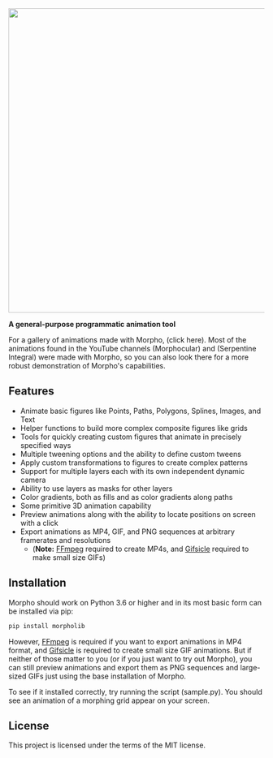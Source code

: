 <img src="https://github.com/morpho-matters/morpholib/blob/main/logo/logo-white.png" width=600>

**A general-purpose programmatic animation tool**

For a gallery of animations made with Morpho, (click here). Most of the animations found in the YouTube channels (Morphocular) and (Serpentine Integral) were made with Morpho, so you can also look there for a more robust demonstration of Morpho's capabilities.

## Features
- Animate basic figures like Points, Paths, Polygons, Splines, Images, and Text
- Helper functions to build more complex composite figures like grids
- Tools for quickly creating custom figures that animate in precisely specified ways
- Multiple tweening options and the ability to define custom tweens
- Apply custom transformations to figures to create complex patterns
- Support for multiple layers each with its own independent dynamic camera
- Ability to use layers as masks for other layers
- Color gradients, both as fills and as color gradients along paths
- Some primitive 3D animation capability
- Preview animations along with the ability to locate positions on screen with a click
- Export animations as MP4, GIF, and PNG sequences at arbitrary framerates and resolutions
  - (**Note:** [FFmpeg](https://ffmpeg.org/) required to create MP4s, and [Gifsicle](https://www.lcdf.org/gifsicle/) required to make small size GIFs)

## Installation

Morpho should work on Python 3.6 or higher and in its most basic form can be installed via pip:

```sh
pip install morpholib
```

However, [FFmpeg](https://ffmpeg.org/) is required if you want to export animations in MP4 format, and [Gifsicle](https://www.lcdf.org/gifsicle/) is required to create small size GIF animations. But if neither of those matter to you (or if you just want to try out Morpho), you can still preview animations and export them as PNG sequences and large-sized GIFs just using the base installation of Morpho.

To see if it installed correctly, try running the script (sample.py). You should see an animation of a morphing grid appear on your screen.

## License

This project is licensed under the terms of the MIT license.
